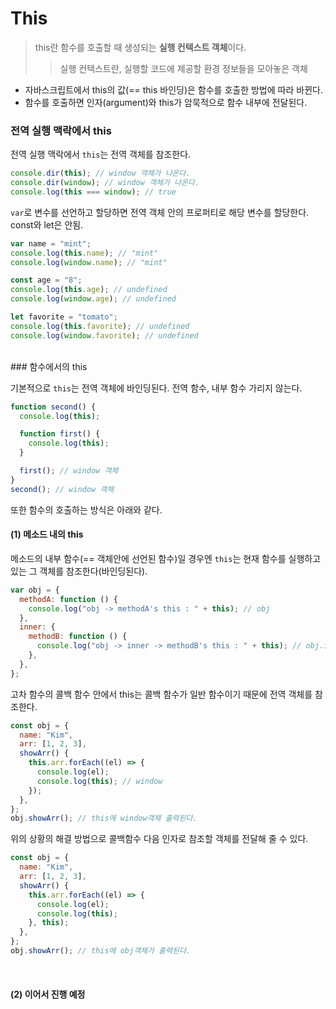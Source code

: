 # This

> this란 함수를 호출할 때 생성되는 **실행 컨텍스트 객체**이다.
>
> > 실행 컨텍스트란, 실행할 코드에 제공할 환경 정보들을 모아놓은 객체

- 자바스크립트에서 this의 값(== this 바인딩)은 함수를 호출한 방법에 따라 바뀐다.
- 함수를 호출하면 인자(argument)와 this가 암묵적으로 함수 내부에 전달된다.
  <br />

### 전역 실행 맥락에서 this

전역 실행 맥락에서 `this`는 전역 객체를 참조한다.

```js
console.dir(this); // window 객체가 나온다.
console.dir(window); // window 객체가 나온다.
console.log(this === window); // true
```

`var`로 변수를 선언하고 할당하면 전역 객체 안의 프로퍼티로 해당 변수를 할당한다. const와 let은 안됨.

```js
var name = "mint";
console.log(this.name); // "mint"
console.log(window.name); // "mint"

const age = "8";
console.log(this.age); // undefined
console.log(window.age); // undefined

let favorite = "tomato";
console.log(this.favorite); // undefined
console.log(window.favorite); // undefined
```

<br />
### 함수에서의 this

기본적으로 `this`는 전역 객체에 바인딩된다. 전역 함수, 내부 함수 가리지 않는다.

```js
function second() {
  console.log(this);

  function first() {
    console.log(this);
  }

  first(); // window 객체
}
second(); // window 객체
```

또한 함수의 호출하는 방식은 아래와 같다.
<br />

#### (1) 메소드 내의 this

메소드의 내부 함수(== 객체안에 선언된 함수)일 경우엔 `this`는 현재 함수를 실행하고 있는 그 객체를 참조한다(바인딩된다).

```js
var obj = {
  methodA: function () {
    console.log("obj -> methodA's this : " + this); // obj
  },
  inner: {
    methodB: function () {
      console.log("obj -> inner -> methodB's this : " + this); // obj.inner
    },
  },
};
```

고차 함수의 콜백 함수 안에서 this는 콜백 함수가 일반 함수이기 때문에 전역 객체를 참조한다.

```js
const obj = {
  name: "Kim",
  arr: [1, 2, 3],
  showArr() {
    this.arr.forEach((el) => {
      console.log(el);
      console.log(this); // window
    });
  },
};
obj.showArr(); // this에 window객체 출력된다.
```

위의 상황의 해결 방법으로 콜백함수 다음 인자로 참조할 객체를 전달해 줄 수 있다.

```js
const obj = {
  name: "Kim",
  arr: [1, 2, 3],
  showArr() {
    this.arr.forEach((el) => {
      console.log(el);
      console.log(this);
    }, this);
  },
};
obj.showArr(); // this에 obj객체가 출력된다.
```

<br />

#### (2) 이어서 진행 예정
